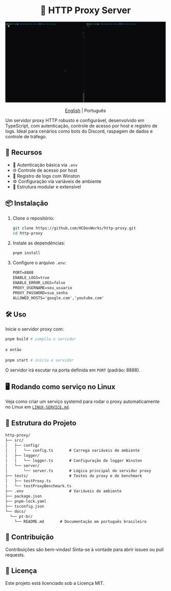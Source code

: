 <h1 align="center"> 🧭 HTTP Proxy Server </h1>

<p align="center">
  <img src="../static/demo.gif">
</p>

<p align="center">
  <a href="../../README.md">English</a>
  | 
  Português
</p>

Um servidor proxy HTTP robusto e configurável, desenvolvido em TypeScript, com autenticação, controle de acesso por host e registro de logs. Ideal para cenários como bots do Discord, raspagem de dados e controle de tráfego.

## 🚀 Recursos

- 🔐 Autenticação básica via `.env`
- 🌐 Controle de acesso por host
- 📄 Registro de logs com Winston
- ⚙️ Configuração via variáveis de ambiente
- 🧪 Estrutura modular e extensível

## 📦 Instalação

1. Clone o repositório:

   ```bash
   git clone https://github.com/HCDevWorks/http-proxy.git
   cd http-proxy
   ```

2. Instale as dependências:

   ```bash
   pnpm install
   ```

3. Configure o arquivo `.env`:

   ```env
   PORT=8888
   ENABLE_LOGS=true
   ENABLE_ERROR_LOGS=false
   PROXY_USERNAME=seu_usuario
   PROXY_PASSWORD=sua_senha
   ALLOWED_HOSTS='google.com','youtube.com'
   ```
   
## 🛠️ Uso

Inicie o servidor proxy com:

```bash
pnpm build # compila o servidor

e então

pnpm start # inicia o servidor
```

O servidor irá escutar na porta definida em `PORT` (padrão: 8888).

## 🖥️ Rodando como serviço no Linux

Veja como criar um serviço systemd para rodar o proxy automaticamente no Linux em [`LINUX-SERVICE.md`](./LINUX-SERVICE.md).
## 📁 Estrutura do Projeto

```
http-proxy/
├── src/
│   ├── config/
│   │   └── config.ts       # Carrega variáveis de ambiente
│   ├── logger/
│   │   └── logger.ts       # Configuração do logger Winston
│   └── server/
│       └── server.ts       # Lógica principal do servidor proxy
├── tests/                  # Testes do proxy e de benchmark
│   ├── testProxy.ts
│   └── testProxyBenchmark.ts
├── .env                    # Variáveis de ambiente
├── package.json
├── pnpm-lock.yaml
├── tsconfig.json
└── docs/
  └── pt-br/
    └── README.md       # Documentação em português brasileiro
```

## 🤝 Contribuição

Contribuições são bem-vindas! Sinta-se à vontade para abrir issues ou pull requests.

## 📄 Licença

Este projeto está licenciado sob a Licença MIT.